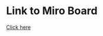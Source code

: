 # Link to Miro Board
[Click here](https://miro.com/app/board/uXjVNucmpS0=/?share_link_id=560971311931)